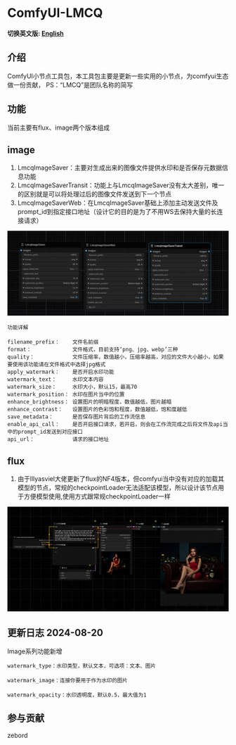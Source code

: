 # ComfyUI-LMCQ
**切换英文版: [English](README.md)**
## 介绍

ComfyUI小节点工具包，本工具包主要是更新一些实用的小节点，为comfyui生态做一份贡献，
PS：“LMCQ”是团队名称的简写

## 功能

当前主要有flux、image两个版本组成

## image

1. LmcqImageSaver：主要对生成出来的图像文件提供水印和是否保存元数据信息功能
2. LmcqImageSaverTransit：功能上与LmcqImageSaver没有太大差别，唯一的区别就是可以将处理过后的图像文件发送到下一个节点
3. LmcqImageSaverWeb：在LmcqImageSaver基础上添加主动发送文件及prompt_id到指定接口地址（设计它的目的是为了不用WS去保持大量的长连接请求）

![img.png](img.png)

~~~
功能详解

filename_prefix：    文件名前缀
format：             文件格式，目前支持‘png、jpg、webp’三种
quality：            文件压缩率，数值越小，压缩率越高，对应的文件大小越小，如果要使用该功能请在文件格式中选择jpg格式
apply_watermark：    是否开启水印功能
watermark_text：     水印文本内容
watermark_size：     水印大小，默认15，最高70
watermark_position： 水印在图片当中的位置
enhance_brightness： 设置图片的明暗程度，数值越低，图片越暗
enhance_contrast：   设置图片的色彩饱和程度，数值越低，饱和度越低
save_metadata：      是否保存图片背后的工作流信息
enable_api_call：    是否开启接口请求，若开启，则会在工作流完成之后将文件及api当中的prompt_id发送到对应接口
api_url：            请求的接口地址

~~~
## flux

1. 由于lllyasviel大佬更新了flux的NF4版本，但comfyui当中没有对应的加载其模型的节点，常规的checkpointLoader无法适配该模型，所以设计该节点用于方便模型使用,使用方式跟常规checkpointLoader一样

![img_1.png](img_1.png)


## 更新日志 2024-08-20

Image系列功能新增
~~~
watermark_type：水印类型，默认文本，可选项：文本、图片

watermark_image：连接你要用于作为水印的图片

watermark_opacity：水印透明度，默认0.5，最大值为1
~~~



## 参与贡献

zebord